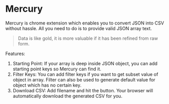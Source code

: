 # Mercury
Mercury is chrome extension which enables you to convert JSON into CSV without hassle. All you need to do is to provide valid JSON array text.

> Data is like gold, it is more valuable if it has been refined from raw form.

Features:
1. Starting Point: If your array is deep inside JSON object, you can add starting point keys so Mercury can find it.
2. Filter Keys: You can add filter keys if you want to get subset value of object in array. Filter can also be used to generate default value for object which has no certain key.
3. Download CSV: Add filename and hit the button. Your browser will automatically download the generated CSV for you.
